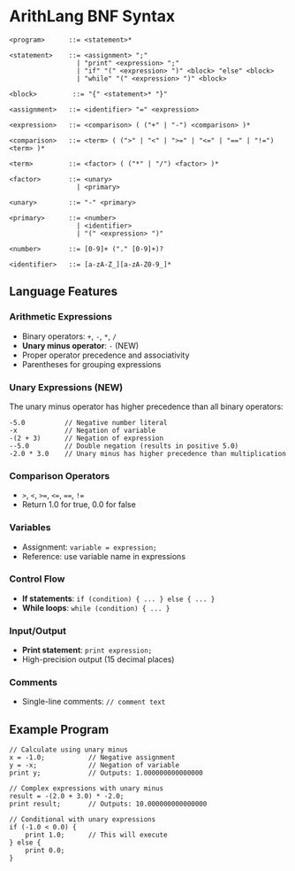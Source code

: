 # ArithLang BNF Syntax

```bnf
<program>      ::= <statement>*

<statement>    ::= <assignment> ";"
                 | "print" <expression> ";"
                 | "if" "(" <expression> ")" <block> "else" <block>
                 | "while" "(" <expression> ")" <block>

<block>         ::= "{" <statement>* "}"

<assignment>   ::= <identifier> "=" <expression>

<expression>   ::= <comparison> ( ("+" | "-") <comparison> )*

<comparison>   ::= <term> ( (">" | "<" | ">=" | "<=" | "==" | "!=") <term> )*

<term>         ::= <factor> ( ("*" | "/") <factor> )*

<factor>       ::= <unary>
                 | <primary>

<unary>        ::= "-" <primary>

<primary>      ::= <number>
                 | <identifier>
                 | "(" <expression> ")"

<number>       ::= [0-9]+ ("." [0-9]+)?

<identifier>   ::= [a-zA-Z_][a-zA-Z0-9_]*
```

## Language Features

### Arithmetic Expressions
- Binary operators: `+`, `-`, `*`, `/`
- **Unary minus operator**: `-` (NEW)
- Proper operator precedence and associativity
- Parentheses for grouping expressions

### Unary Expressions (NEW)
The unary minus operator has higher precedence than all binary operators:

```
-5.0          // Negative number literal
-x            // Negation of variable
-(2 + 3)      // Negation of expression 
--5.0         // Double negation (results in positive 5.0)
-2.0 * 3.0    // Unary minus has higher precedence than multiplication
```

### Comparison Operators
- `>`, `<`, `>=`, `<=`, `==`, `!=`
- Return 1.0 for true, 0.0 for false

### Variables
- Assignment: `variable = expression;`
- Reference: use variable name in expressions

### Control Flow
- **If statements**: `if (condition) { ... } else { ... }`
- **While loops**: `while (condition) { ... }`

### Input/Output
- **Print statement**: `print expression;`
- High-precision output (15 decimal places)

### Comments
- Single-line comments: `// comment text`

## Example Program

```
// Calculate using unary minus
x = -1.0;           // Negative assignment
y = -x;             // Negation of variable  
print y;            // Outputs: 1.000000000000000

// Complex expressions with unary minus
result = -(2.0 + 3.0) * -2.0;
print result;       // Outputs: 10.000000000000000

// Conditional with unary expressions
if (-1.0 < 0.0) {
    print 1.0;      // This will execute
} else {
    print 0.0;
}
```
